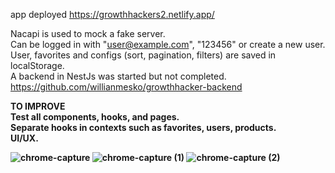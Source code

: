 app deployed https://growthhackers2.netlify.app/

Nacapi is used to mock a fake server. <br>
Can be logged in with "user@example.com", "123456" or create a new user.  <br>
User, favorites and configs (sort, pagination, filters) are saved in localStorage.  <br>
A backend in NestJs was started but not completed. https://github.com/willianmesko/growthhacker-backend <br>



<strong>TO IMPROVE <strong> <br>
Test all components, hooks, and pages.  <br>
Separate hooks in contexts such as favorites, users, products.  <br>
UI/UX.  <br>
 
 ![chrome-capture](https://user-images.githubusercontent.com/26778884/117824584-fd2c6f00-b244-11eb-8962-7c6d3fb7331f.gif)
![chrome-capture (1)](https://user-images.githubusercontent.com/26778884/117824569-f998e800-b244-11eb-8c42-abc4f74c4eec.gif)
![chrome-capture (2)](https://user-images.githubusercontent.com/26778884/117824613-03225000-b245-11eb-8ac4-3180c4403276.gif)



